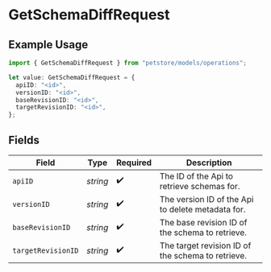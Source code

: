 # GetSchemaDiffRequest

## Example Usage

```typescript
import { GetSchemaDiffRequest } from "petstore/models/operations";

let value: GetSchemaDiffRequest = {
  apiID: "<id>",
  versionID: "<id>",
  baseRevisionID: "<id>",
  targetRevisionID: "<id>",
};
```

## Fields

| Field                                             | Type                                              | Required                                          | Description                                       |
| ------------------------------------------------- | ------------------------------------------------- | ------------------------------------------------- | ------------------------------------------------- |
| `apiID`                                           | *string*                                          | :heavy_check_mark:                                | The ID of the Api to retrieve schemas for.        |
| `versionID`                                       | *string*                                          | :heavy_check_mark:                                | The version ID of the Api to delete metadata for. |
| `baseRevisionID`                                  | *string*                                          | :heavy_check_mark:                                | The base revision ID of the schema to retrieve.   |
| `targetRevisionID`                                | *string*                                          | :heavy_check_mark:                                | The target revision ID of the schema to retrieve. |